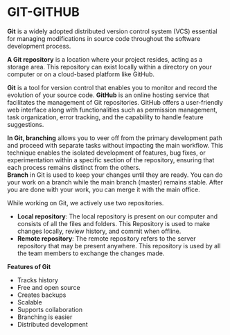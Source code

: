 # GIT-GITHUB

**Git** is a widely adopted distributed version control system (VCS) essential for managing modifications in source code throughout the software development process. 

**A Git repository** is a location where your project resides, acting as a storage area. This repository can exist locally within a directory on your computer or on a cloud-based platform like GitHub.

**Git** is a tool for version control that enables you to monitor and record the evolution of your source code. **GitHub** is an online hosting service that facilitates the management of Git repositories. GitHub offers a user-friendly web interface along with functionalities such as permission management, task organization, error tracking, and the capability to handle feature suggestions.

**In Git, branching** allows you to veer off from the primary development path and proceed with separate tasks without impacting the main workflow. This technique enables the isolated development of features, bug fixes, or experimentation within a specific section of the repository, ensuring that each process remains distinct from the others.  
**Branch** in Git is used to keep your changes until they are ready. You can do your work on a branch while the main branch (master) remains stable. After you are done with your work, you can merge it with the main office.

While working on Git, we actively use two repositories. 
- **Local repository**: The local repository is present on our computer and consists of all the files and folders. This Repository is used to make changes locally, review history, and commit when offline.
- **Remote repository**: The remote repository refers to the server repository that may be present anywhere. This repository is used by all the team members to exchange the changes made.

**Features of Git**
- Tracks history
- Free and open source
- Creates backups
- Scalable
- Supports collaboration
- Branching is easier
- Distributed development
